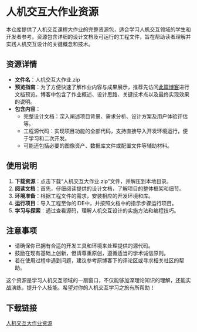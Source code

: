 # 人机交互大作业资源

本仓库提供了人机交互课程大作业的完整资源包，适合学习人机交互领域的学生和开发者参考。资源包含详细的设计文档及可运行的工程文件，旨在帮助读者理解并实践人机交互设计的关键概念和技术。

## 资源详情

- **文件名**：人机交互大作业.zip
- **预览指南**：为了方便快速了解作业内容与成果展示，推荐先访问[此篇博客](https://blog.csdn.net/sereasuesue/article/details/103754895)进行文档预览。博客中包含了作业概述、设计思路、关键技术点以及最终实现效果的说明。
- **包含内容**：
  - 完整设计文档：深入阐述项目背景、需求分析、设计方案及用户体验评估等。
  - 工程源代码：实现项目功能的全部代码，支持直接导入开发环境运行，便于学习和二次开发。
  - 可能还包括必要的图像资产、数据库文件或配置文件等辅助材料。

## 使用说明

1. **下载资源**：点击下载“人机交互大作业.zip”文件，并解压到本地目录。
2. **阅读文档**：首先，仔细阅读提供的设计文档，了解项目的整体框架和细节。
3. **环境准备**：根据工程文件的需求，安装相应的开发环境和库。
4. **运行项目**：导入工程至你的IDE中，并按照文档中的指示步骤运行项目。
5. **学习与探索**：通过查看源码，理解人机交互设计的实施方法和编程技巧。

## 注意事项

- 请确保你已拥有合适的开发工具和环境来处理提供的源代码。
- 鼓励在现有基础上创新，但请尊重原创，遵循适当的学术诚信原则。
- 若在使用过程中遇到问题，建议参考原博客下的评论区或寻求相关社区的帮助。

这个资源是学习人机交互领域的一扇窗口，不仅能够加深理论知识的理解，还能实战演练，提升个人技能。希望对你的人机交互学习之旅有所帮助！

## 下载链接

[人机交互大作业资源](https://pan.quark.cn/s/0f1fa5862d23)